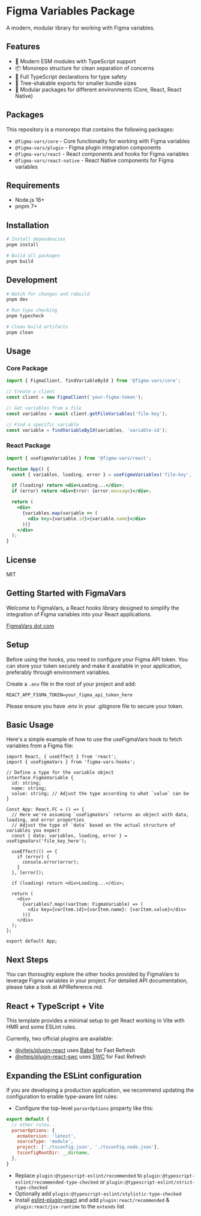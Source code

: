 # Figma Variables Package

A modern, modular library for working with Figma variables.

## Features

- 🚀 Modern ESM modules with TypeScript support
- 📦 Monorepo structure for clean separation of concerns
- 🔄 Full TypeScript declarations for type safety
- 🌳 Tree-shakable exports for smaller bundle sizes
- 🧩 Modular packages for different environments (Core, React, React Native)

## Packages

This repository is a monorepo that contains the following packages:

- `@figma-vars/core` - Core functionality for working with Figma variables
- `@figma-vars/plugin` - Figma plugin integration components
- `@figma-vars/react` - React components and hooks for Figma variables
- `@figma-vars/react-native` - React Native components for Figma variables

## Requirements

- Node.js 16+
- pnpm 7+

## Installation

```bash
# Install dependencies
pnpm install

# Build all packages
pnpm build
```

## Development

```bash
# Watch for changes and rebuild
pnpm dev

# Run type checking
pnpm typecheck

# Clean build artifacts
pnpm clean
```

## Usage

### Core Package

```js
import { FigmaClient, findVariableById } from '@figma-vars/core';

// Create a client
const client = new FigmaClient('your-figma-token');

// Get variables from a file
const variables = await client.getFileVariables('file-key');

// Find a specific variable
const variable = findVariableById(variables, 'variable-id');
```

### React Package

```jsx
import { useFigmaVariables } from '@figma-vars/react';

function App() {
  const { variables, loading, error } = useFigmaVariables('file-key', 'your-figma-token');

  if (loading) return <div>Loading...</div>;
  if (error) return <div>Error: {error.message}</div>;

  return (
    <div>
      {variables.map(variable => (
        <div key={variable.id}>{variable.name}</div>
      ))}
    </div>
  );
}
```

## License

MIT

## Getting Started with FigmaVars

Welcome to FigmaVars, a React hooks library designed to simplify the integration of Figma variables into your React applications.

[FigmaVars dot com](https://figmavars.com)

## Setup

Before using the hooks, you need to configure your Figma API token. You can store your token securely and make it available in your application, preferably through environment variables.

Create a `.env` file in the root of your project and add:

```env
REACT_APP_FIGMA_TOKEN=your_figma_api_token_here
```

Please ensure you have .env in your .gitignore file to secure your token.

## Basic Usage

Here's a simple example of how to use the useFigmaVars hook to fetch variables from a Figma file:

```tsx
import React, { useEffect } from 'react';
import { useFigmaVars } from 'figma-vars-hooks';

// Define a type for the variable object
interface FigmaVariable {
  id: string;
  name: string;
  value: string; // Adjust the type according to what `value` can be
}

Const App: React.FC = () => {
  // Here we're assuming `useFigmaVars` returns an object with data, loading, and error properties
  // Adjust the type of `data` based on the actual structure of variables you expect
  const { data: variables, loading, error } = useFigmaVars('file_key_here');

  useEffect(() => {
    if (error) {
      console.error(error);
    }
  }, [error]);

  if (loading) return <div>Loading...</div>;

  return (
    <div>
      {variables?.map((varItem: FigmaVariable) => (
        <div key={varItem.id}>{varItem.name}: {varItem.value}</div>
      ))}
    </div>
  );
};

export default App;
```

## Next Steps

You can thoroughly explore the other hooks provided by FigmaVars to leverage Figma variables in your project. For detailed API documentation, please take a look at APIReference.md.

## React + TypeScript + Vite

This template provides a minimal setup to get React working in Vite with HMR and some ESLint rules.

Currently, two official plugins are available:

- [@vitejs/plugin-react](https://github.com/vitejs/vite-plugin-react/blob/main/packages/plugin-react/README.md) uses [Babel](https://babeljs.io/) for Fast Refresh
- [@vitejs/plugin-react-swc](https://github.com/vitejs/vite-plugin-react-swc) uses [SWC](https://swc.rs/) for Fast Refresh

## Expanding the ESLint configuration

If you are developing a production application, we recommend updating the configuration to enable type-aware lint rules:

- Configure the top-level `parserOptions` property like this:

```js
export default {
  // other rules...
  parserOptions: {
    ecmaVersion: 'latest',
    sourceType: 'module',
    project: ['./tsconfig.json', './tsconfig.node.json'],
    tsconfigRootDir: __dirname,
  },
}
```

- Replace `plugin:@typescript-eslint/recommended` to `plugin:@typescript-eslint/recommended-type-checked` or `plugin:@typescript-eslint/strict-type-checked`
- Optionally add `plugin:@typescript-eslint/stylistic-type-checked`
- Install [eslint-plugin-react](https://github.com/jsx-eslint/eslint-plugin-react) and add `plugin:react/recommended` & `plugin:react/jsx-runtime` to the `extends` list
